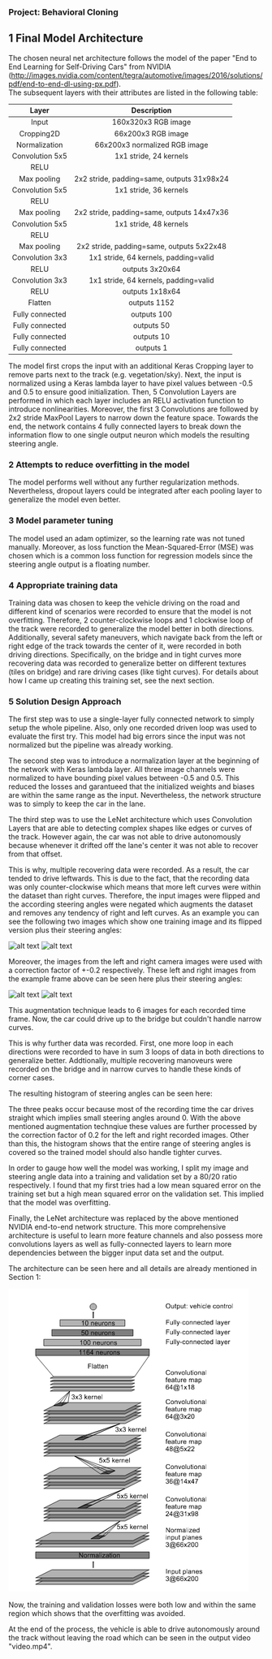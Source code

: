 ### Project: Behavioral Cloning

[//]: # (Image References)

[image1]: ./report_images/nvidia_net.png "Neural net architecture"
[image2]: ./report_images/image.png "Training data image"
[image3]: ./report_images/flipped_image.png "Flipped training data image"
[image4]: ./report_images/left_image.png "Left training data image"
[image5]: ./report_images/right_image.png "Right training data image"
[image5]: ./report_images/hist.png "Histogram of steering angles"

## 1 Final Model Architecture

The chosen neural net architecture follows the model of the paper "End to End Learning for Self-Driving Cars" from NVIDIA (http://images.nvidia.com/content/tegra/automotive/images/2016/solutions/pdf/end-to-end-dl-using-px.pdf).  
The subsequent layers with their attributes are listed in the following table:

| Layer         		|     Description	        					| 
|:---------------------:|:---------------------------------------------:| 
| Input         		| 160x320x3 RGB image   							|
| Cropping2D         		| 66x200x3 RGB image   							|
| Normalization        		| 66x200x3 normalized RGB image   							| 
| Convolution 5x5     	| 1x1 stride, 24 kernels 	|
| RELU					|												|
| Max pooling	      	| 2x2 stride, padding=same, outputs 31x98x24				|
| Convolution 5x5	    | 1x1 stride, 36 kernels      									|
| RELU					|												|
| Max pooling	      	| 2x2 stride, padding=same,  outputs 14x47x36 				|
| Convolution 5x5	    | 1x1 stride, 48 kernels      									|
| RELU					|												|
| Max pooling	      	| 2x2 stride, padding=same,  outputs 5x22x48				|
| Convolution 3x3	    | 1x1 stride, 64 kernels, padding=valid      									|
| RELU					|	outputs 3x20x64											|
| Convolution 3x3	    | 1x1 stride, 64 kernels, padding=valid      									|
| RELU					|	outputs 1x18x64		
| Flatten       | outputs 1152  |
| Fully connected		| outputs 100        									|
| Fully connected		| outputs 50        									|
| Fully connected		| outputs 10        									|
| Fully connected		| outputs 1        									|

The model first crops the input with an additional Keras Cropping layer to remove parts next to the track (e.g. vegetation/sky).
Next, the input is normalized using a Keras lambda layer to have pixel values between -0.5 and 0.5 to ensure good initialization.
Then, 5 Convolution Layers are performed in which each layer includes an RELU activation function to introduce nonlinearities.
Moreover, the first 3 Convolutions are followed by 2x2 stride MaxPool Layers to narrow down the feature space.
Towards the end, the network contains 4 fully connected layers to break down the information flow to one single output neuron which models the resulting steering angle.

### 2 Attempts to reduce overfitting in the model

The model performs well without any further regularization methods.
Nevertheless, dropout layers could be integrated after each pooling layer to generalize the model even better.

### 3 Model parameter tuning

The model used an adam optimizer, so the learning rate was not tuned manually.
Moreover, as loss function the Mean-Squared-Error (MSE) was chosen which is a common loss function for regression models since the steering angle output is a floating number.

### 4 Appropriate training data

Training data was chosen to keep the vehicle driving on the road and different kind of scenarios were recorded to ensure that the model is not overfitting. Therefore, 2 counter-clockwise loops and 1 clockwise loop of the track were recorded to generalize the model better in both directions. Additionally, several safety maneuvers, which navigate back from the left or right edge of the track towards the center of it, were recorded in both driving directions. Specifically, on the bridge and in tight curves more recovering data was recorded to generalize better on different textures (tiles on bridge) and rare driving cases (like tight curves). For details about how I came up creating this training set, see the next section. 

### 5 Solution Design Approach

The first step was to use a single-layer fully connected network to simply setup the whole pipeline.
Also, only one recorded driven loop was used to evaluate the first try.
This model had big errors since the input was not normalized but the pipeline was already working.  

The second step was to introduce a normalization layer at the beginning of the network with Keras lambda layer.
All three image channels were normalized to have bounding pixel values between -0.5 and 0.5.
This reduced the losses and garantueed that the initialized weights and biases are within the same range as the input.
Nevertheless, the network structure was to simply to keep the car in the lane.

The third step was to use the LeNet architecture which uses Convolution Layers that are able to detecting complex shapes like edges or curves of the track.
However again, the car was not able to drive autonomously because whenever it drifted off the lane's center it was not able to recover from that offset.  

This is why, multiple recovering data were recorded.
As a result, the car tended to drive leftwards.
This is due to the fact, that the recording data was only counter-clockwise which means that more left curves were within the dataset than right curves. Therefore, the input images were flipped and the according steering angles were negated which augments the dataset and removes any tendency of right and left curves.
As an example you can see the following two images which show one training image and its flipped version plus their steering angles:

![alt text][image2]
![alt text][image3]

Moreover, the images from the left and right camera images were used with a correction factor of +-0.2 respectively.
These left and right images from the example frame above can be seen here plus their steering angles:

![alt text][image4]
![alt text][image5]

This augmentation technique leads to 6 images for each recorded time frame.
Now, the car could drive up to the bridge but couldn't handle narrow curves.  

This is why further data was recorded. First, one more loop in each directions were recorded to have in sum 3 loops of data in both directions to generalize better. Addtionally, multiple recovering manoveurs were recorded on the bridge and in narrow curves to handle these kinds of corner cases.  

The resulting histogram of steering angles can be seen here:

The three peaks occur because most of the recording time the car drives straight which implies small steering angles around 0. With the above mentioned augmentation technqiue these values are further processed by the correction factor of 0.2 for the left and right recorded images. Other than this, the histogram shows that the entire range of steering angles is covered so the trained model should also handle tighter curves.

In order to gauge how well the model was working, I split my image and steering angle data into a training and validation set by a 80/20 ratio respectively. I found that my first tries had a low mean squared error on the training set but a high mean squared error on the validation set. This implied that the model was overfitting.  

Finally, the LeNet architecture was replaced by the above mentioned NVIDIA end-to-end network structure. This more comprehensive architecture is useful to learn more feature channels and also possess more convolutions layers as well as fully-connected layers to learn more dependencies between the bigger input data set and the output.

The architecture can be seen here and all details are already mentioned in Section 1:

![alt text][image1]

Now, the training and validation losses were both low and within the same region which shows that the overfitting was avoided.

At the end of the process, the vehicle is able to drive autonomously around the track without leaving the road which can be seen in the output video "video.mp4".
